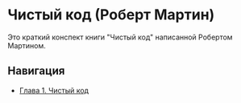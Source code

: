 # Чистый код (Роберт Мартин)

Это краткий конспект книги "Чистый код" написанной Робертом Мартином.

## Навигация

- [Глава 1. Чистый код](./1.%20Clean%20code.md)